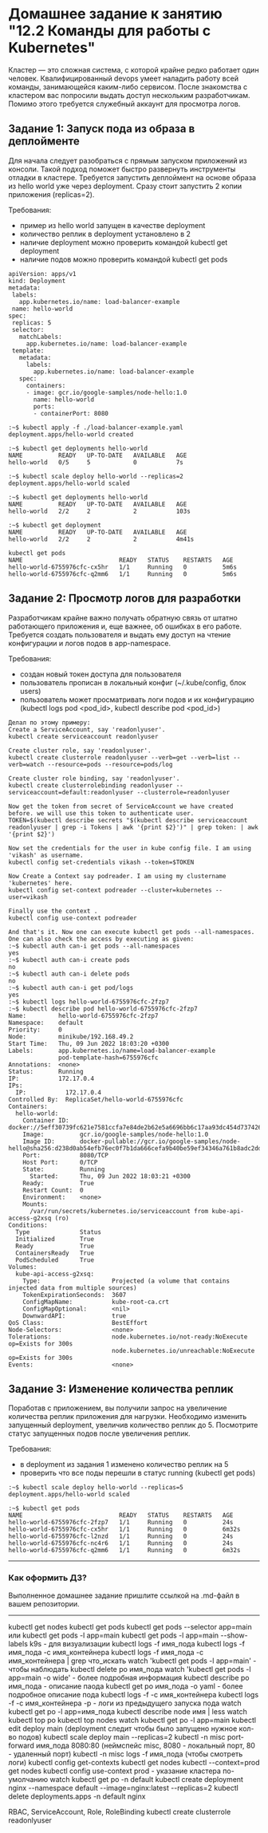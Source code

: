 # Домашнее задание к занятию "12.2 Команды для работы с Kubernetes"
Кластер — это сложная система, с которой крайне редко работает один человек. Квалифицированный devops умеет наладить работу всей команды, занимающейся каким-либо сервисом.
После знакомства с кластером вас попросили выдать доступ нескольким разработчикам. Помимо этого требуется служебный аккаунт для просмотра логов.

## Задание 1: Запуск пода из образа в деплойменте
Для начала следует разобраться с прямым запуском приложений из консоли. Такой подход поможет быстро развернуть инструменты отладки в кластере. Требуется запустить деплоймент на основе образа из hello world уже через deployment. Сразу стоит запустить 2 копии приложения (replicas=2).

Требования:
 * пример из hello world запущен в качестве deployment
 * количество реплик в deployment установлено в 2
 * наличие deployment можно проверить командой kubectl get deployment
 * наличие подов можно проверить командой kubectl get pods
```
apiVersion: apps/v1
kind: Deployment
metadata:
 labels:
   app.kubernetes.io/name: load-balancer-example
 name: hello-world
spec:
 replicas: 5
 selector:
   matchLabels:
     app.kubernetes.io/name: load-balancer-example
 template:
   metadata:
     labels:
       app.kubernetes.io/name: load-balancer-example
   spec:
     containers:
     - image: gcr.io/google-samples/node-hello:1.0
       name: hello-world
       ports:
       - containerPort: 8080

:~$ kubectl apply -f ./load-balancer-example.yaml
deployment.apps/hello-world created

:~$ kubectl get deployments hello-world
NAME          READY   UP-TO-DATE   AVAILABLE   AGE
hello-world   0/5     5            0           7s

:~$ kubectl scale deploy hello-world --replicas=2
deployment.apps/hello-world scaled

:~$ kubectl get deployments hello-world
NAME          READY   UP-TO-DATE   AVAILABLE   AGE
hello-world   2/2     2            2           103s

:~$ kubectl get deployment
NAME          READY   UP-TO-DATE   AVAILABLE   AGE
hello-world   2/2     2            2           4m41s

kubectl get pods
NAME                           READY   STATUS    RESTARTS   AGE
hello-world-6755976cfc-cx5hr   1/1     Running   0          5m6s
hello-world-6755976cfc-q2mm6   1/1     Running   0          5m6s
```

## Задание 2: Просмотр логов для разработки
Разработчикам крайне важно получать обратную связь от штатно работающего приложения и, еще важнее, об ошибках в его работе.
Требуется создать пользователя и выдать ему доступ на чтение конфигурации и логов подов в app-namespace.

Требования:
 * создан новый токен доступа для пользователя
 * пользователь прописан в локальный конфиг (~/.kube/config, блок users)
 * пользователь может просматривать логи подов и их конфигурацию (kubectl logs pod <pod_id>, kubectl describe pod <pod_id>)
```
Делал по этому примеру:
Create a ServiceAccount, say 'readonlyuser'.
kubectl create serviceaccount readonlyuser

Create cluster role, say 'readonlyuser'.
kubectl create clusterrole readonlyuser --verb=get --verb=list --verb=watch --resource=pods --resource=pods/log

Create cluster role binding, say 'readonlyuser'.
kubectl create clusterrolebinding readonlyuser --serviceaccount=default:readonlyuser --clusterrole=readonlyuser

Now get the token from secret of ServiceAccount we have created before. we will use this token to authenticate user.
TOKEN=$(kubectl describe secrets "$(kubectl describe serviceaccount readonlyuser | grep -i Tokens | awk '{print $2}')" | grep token: | awk '{print $2}')

Now set the credentials for the user in kube config file. I am using 'vikash' as username.
kubectl config set-credentials vikash --token=$TOKEN

Now Create a Context say podreader. I am using my clustername 'kubernetes' here.
kubectl config set-context podreader --cluster=kubernetes --user=vikash

Finally use the context .
kubectl config use-context podreader

And that's it. Now one can execute kubectl get pods --all-namespaces. One can also check the access by executing as given:
:~$ kubectl auth can-i get pods --all-namespaces
yes
:~$ kubectl auth can-i create pods
no
:~$ kubectl auth can-i delete pods
no
:~$ kubectl auth can-i get pod/logs
yes
:~$ kubectl logs hello-world-6755976cfc-2fzp7
:~$ kubectl describe pod hello-world-6755976cfc-2fzp7
Name:         hello-world-6755976cfc-2fzp7
Namespace:    default
Priority:     0
Node:         minikube/192.168.49.2
Start Time:   Thu, 09 Jun 2022 18:03:20 +0300
Labels:       app.kubernetes.io/name=load-balancer-example
              pod-template-hash=6755976cfc
Annotations:  <none>
Status:       Running
IP:           172.17.0.4
IPs:
  IP:           172.17.0.4
Controlled By:  ReplicaSet/hello-world-6755976cfc
Containers:
  hello-world:
    Container ID:   docker://5eff30739fc621e7581ccfa7e84de2b62e5a6696bb6c17aa93dc454d73742619
    Image:          gcr.io/google-samples/node-hello:1.0
    Image ID:       docker-pullable://gcr.io/google-samples/node-hello@sha256:d238d0ab54efb76ec0f7b1da666cefa9b40be59ef34346a761b8adc2dd45459b
    Port:           8080/TCP
    Host Port:      0/TCP
    State:          Running
      Started:      Thu, 09 Jun 2022 18:03:21 +0300
    Ready:          True
    Restart Count:  0
    Environment:    <none>
    Mounts:
      /var/run/secrets/kubernetes.io/serviceaccount from kube-api-access-g2xsq (ro)
Conditions:
  Type              Status
  Initialized       True
  Ready             True
  ContainersReady   True
  PodScheduled      True
Volumes:
  kube-api-access-g2xsq:
    Type:                    Projected (a volume that contains injected data from multiple sources)
    TokenExpirationSeconds:  3607
    ConfigMapName:           kube-root-ca.crt
    ConfigMapOptional:       <nil>
    DownwardAPI:             true
QoS Class:                   BestEffort
Node-Selectors:              <none>
Tolerations:                 node.kubernetes.io/not-ready:NoExecute op=Exists for 300s
                             node.kubernetes.io/unreachable:NoExecute op=Exists for 300s
Events:                      <none>
```


## Задание 3: Изменение количества реплик
Поработав с приложением, вы получили запрос на увеличение количества реплик приложения для нагрузки. Необходимо изменить запущенный deployment, увеличив количество реплик до 5. Посмотрите статус запущенных подов после увеличения реплик.

Требования:
 * в deployment из задания 1 изменено количество реплик на 5
 * проверить что все поды перешли в статус running (kubectl get pods)
```
:~$ kubectl scale deploy hello-world --replicas=5
deployment.apps/hello-world scaled

:~$ kubectl get pods
NAME                           READY   STATUS    RESTARTS   AGE
hello-world-6755976cfc-2fzp7   1/1     Running   0          24s
hello-world-6755976cfc-cx5hr   1/1     Running   0          6m32s
hello-world-6755976cfc-l2nzd   1/1     Running   0          24s
hello-world-6755976cfc-nc4r6   1/1     Running   0          24s
hello-world-6755976cfc-q2mm6   1/1     Running   0          6m32s
```
---

### Как оформить ДЗ?

Выполненное домашнее задание пришлите ссылкой на .md-файл в вашем репозитории.

---

kubectl get nodes
kubectl get pods
kubectl get pods --selector app=main
или kubectl get pods -l app=main
kubectl get pods -l app=main --show-labels
k9s - для визуализации
kubectl logs -f имя_пода
kubectl logs -f имя_пода -c имя_контейнера
kubectl logs -f имя_пода -c имя_контейнера | grep что_искать
watch 'kubectl get pods -l app=main' - чтобы наблюдать
kubectl delete po имя_пода
watch 'kubectl get pods -l app=main -o wide' - более подробная информация
kubectl describe po имя_пода - описание паода
kubectl get po имя_пода -o yaml - более подробное описание пода
kubectl logs -f -c имя_контейнера
kubectl logs -f -c имя_контейнера -p - логи из предыдущего запуска пода
watch kubectl get po -l app=имя_пода
kubectl describe node имя | less
watch kubectl top po
kubectl top nodes
watch kubectl get po -l app=main
kubectl edit deploy main (deployment следит чтобы было запущено нужное кол-во подов)
kubectl scale deploy main --replicas=2
kubectl -n misc port-forward имя_пода 8080:80 (неймспейс misc, 8080 - локальный порт, 80 - удаленный порт)
kubectl -n misc logs -f имя_пода (чтобы смотреть логи)
kubectl config get-contexts
kubectl get nodes
kubectl --context=prod get nodes
kubectl config use-context prod - указание кластера по-умолчанию
watch kubectl get po -n default
kubectl create deployment nginx --namespace default --image=nginx:latest --replicas=2
kubectl delete deployments.apps -n default nginx

RBAC, ServiceAccount, Role, RoleBinding
kubectl create clusterrole readonlyuser
